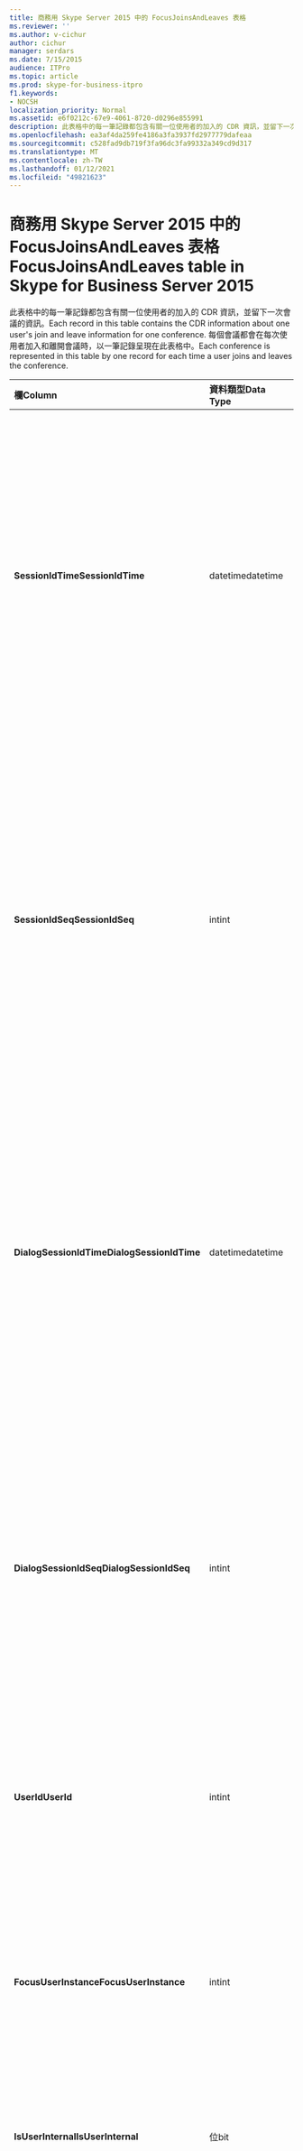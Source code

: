```yaml
---
title: 商務用 Skype Server 2015 中的 FocusJoinsAndLeaves 表格
ms.reviewer: ''
ms.author: v-cichur
author: cichur
manager: serdars
ms.date: 7/15/2015
audience: ITPro
ms.topic: article
ms.prod: skype-for-business-itpro
f1.keywords:
- NOCSH
localization_priority: Normal
ms.assetid: e6f0212c-67e9-4061-8720-d0296e855991
description: 此表格中的每一筆記錄都包含有關一位使用者的加入的 CDR 資訊，並留下一次會議的資訊。 每個會議都會在每次使用者加入和離開會議時，以一筆記錄呈現在此表格中。
ms.openlocfilehash: ea3af4da259fe4186a3fa3937fd2977779dafeaa
ms.sourcegitcommit: c528fad9db719f3fa96dc3fa99332a349cd9d317
ms.translationtype: MT
ms.contentlocale: zh-TW
ms.lasthandoff: 01/12/2021
ms.locfileid: "49821623"
---
```

# <a name="focusjoinsandleaves-table-in-skype-for-business-server-2015"></a><span data-ttu-id="b360b-104">商務用 Skype Server 2015 中的 FocusJoinsAndLeaves 表格</span><span class="sxs-lookup"><span data-stu-id="b360b-104">FocusJoinsAndLeaves table in Skype for Business Server 2015</span></span>
 
<span data-ttu-id="b360b-105">此表格中的每一筆記錄都包含有關一位使用者的加入的 CDR 資訊，並留下一次會議的資訊。</span><span class="sxs-lookup"><span data-stu-id="b360b-105">Each record in this table contains the CDR information about one user's join and leave information for one conference.</span></span> <span data-ttu-id="b360b-106">每個會議都會在每次使用者加入和離開會議時，以一筆記錄呈現在此表格中。</span><span class="sxs-lookup"><span data-stu-id="b360b-106">Each conference is represented in this table by one record for each time a user joins and leaves the conference.</span></span>
  
|<span data-ttu-id="b360b-107">**欄**</span><span class="sxs-lookup"><span data-stu-id="b360b-107">**Column**</span></span>|<span data-ttu-id="b360b-108">**資料類型**</span><span class="sxs-lookup"><span data-stu-id="b360b-108">**Data Type**</span></span>|<span data-ttu-id="b360b-109">**索引鍵/索引**</span><span class="sxs-lookup"><span data-stu-id="b360b-109">**Key/Index**</span></span>|<span data-ttu-id="b360b-110">**詳細資料**</span><span class="sxs-lookup"><span data-stu-id="b360b-110">**Details**</span></span>|
|:-----|:-----|:-----|:-----|
|<span data-ttu-id="b360b-111">**SessionIdTime**</span><span class="sxs-lookup"><span data-stu-id="b360b-111">**SessionIdTime**</span></span> <br/> |<span data-ttu-id="b360b-112">datetime</span><span class="sxs-lookup"><span data-stu-id="b360b-112">datetime</span></span>  <br/> |<span data-ttu-id="b360b-113">主要，外部</span><span class="sxs-lookup"><span data-stu-id="b360b-113">Primary, Foreign</span></span>  <br/> |<span data-ttu-id="b360b-114">會議執行個體的時間。</span><span class="sxs-lookup"><span data-stu-id="b360b-114">Time of conference instance.</span></span> <span data-ttu-id="b360b-115">與 **SessionIdSeq** 搭配使用，以唯一識別會議實例。</span><span class="sxs-lookup"><span data-stu-id="b360b-115">Used in conjunction with **SessionIdSeq** to uniquely identify a conference instance.</span></span> <span data-ttu-id="b360b-116">如需詳細資訊，請參閱 [商務用 Skype Server 2015 中](conferences.md) 的 [會議] 表格。</span><span class="sxs-lookup"><span data-stu-id="b360b-116">See the [Conferences table in Skype for Business Server 2015](conferences.md) for more information.</span></span> <br/> |
|<span data-ttu-id="b360b-117">**SessionIdSeq**</span><span class="sxs-lookup"><span data-stu-id="b360b-117">**SessionIdSeq**</span></span> <br/> |<span data-ttu-id="b360b-118">int</span><span class="sxs-lookup"><span data-stu-id="b360b-118">int</span></span>  <br/> |<span data-ttu-id="b360b-119">主要、外部</span><span class="sxs-lookup"><span data-stu-id="b360b-119">Primary, Foreign</span></span>  <br/> |<span data-ttu-id="b360b-120">用於辨識執行個體的 ID 號碼。</span><span class="sxs-lookup"><span data-stu-id="b360b-120">ID number to identify the conference instance.</span></span> <span data-ttu-id="b360b-121">與 **SessionIdTime** 搭配使用，以唯一識別會議實例。</span><span class="sxs-lookup"><span data-stu-id="b360b-121">Used in conjunction with **SessionIdTime** to uniquely identify a conference instance.</span></span> <span data-ttu-id="b360b-122">如需詳細資訊，請參閱 [商務用 Skype Server 2015 中](conferences.md) 的 [會議] 表格。</span><span class="sxs-lookup"><span data-stu-id="b360b-122">See the [Conferences table in Skype for Business Server 2015](conferences.md) for more information.</span></span> <br/> |
|<span data-ttu-id="b360b-123">**DialogSessionIdTime**</span><span class="sxs-lookup"><span data-stu-id="b360b-123">**DialogSessionIdTime**</span></span> <br/> |<span data-ttu-id="b360b-124">datetime</span><span class="sxs-lookup"><span data-stu-id="b360b-124">datetime</span></span>  <br/> |<span data-ttu-id="b360b-125">主要，外部</span><span class="sxs-lookup"><span data-stu-id="b360b-125">Primary, Foreign</span></span>  <br/> |<span data-ttu-id="b360b-126">工作階段要求的時間。</span><span class="sxs-lookup"><span data-stu-id="b360b-126">Time of session request.</span></span> <span data-ttu-id="b360b-127">其會與 **SessionIdSeq** 搭配使用，專門用於識別工作階段。</span><span class="sxs-lookup"><span data-stu-id="b360b-127">Used in conjunction with **SessionIdSeq** to uniquely identify a session.</span></span> <span data-ttu-id="b360b-128">如需詳細資訊，請參閱 [商務用 Skype Server 2015 中的對話方塊表格](dialogs.md) 。</span><span class="sxs-lookup"><span data-stu-id="b360b-128">See the [Dialogs table in Skype for Business Server 2015](dialogs.md) for more information.</span></span> <br/> |
|<span data-ttu-id="b360b-129">**DialogSessionIdSeq**</span><span class="sxs-lookup"><span data-stu-id="b360b-129">**DialogSessionIdSeq**</span></span> <br/> |<span data-ttu-id="b360b-130">int</span><span class="sxs-lookup"><span data-stu-id="b360b-130">int</span></span>  <br/> |<span data-ttu-id="b360b-131">主要，外部</span><span class="sxs-lookup"><span data-stu-id="b360b-131">Primary, Foreign</span></span>  <br/> |<span data-ttu-id="b360b-132">用來識別工作階段的識別碼。</span><span class="sxs-lookup"><span data-stu-id="b360b-132">ID number to identify the session.</span></span> <span data-ttu-id="b360b-133">會與 **SessionIdTime** 搭配使用，專門用於識別工作階段。</span><span class="sxs-lookup"><span data-stu-id="b360b-133">Used in conjunction with **SessionIdTime** to uniquely identify a session.</span></span> <span data-ttu-id="b360b-134">如需詳細資訊，請參閱 [商務用 Skype Server 2015 中的對話方塊表格](dialogs.md) 。</span><span class="sxs-lookup"><span data-stu-id="b360b-134">see the [Dialogs table in Skype for Business Server 2015](dialogs.md) for more information.</span></span> <br/> |
|<span data-ttu-id="b360b-135">**UserId**</span><span class="sxs-lookup"><span data-stu-id="b360b-135">**UserId**</span></span> <br/> |<span data-ttu-id="b360b-136">int</span><span class="sxs-lookup"><span data-stu-id="b360b-136">int</span></span>  <br/> |<span data-ttu-id="b360b-137">Foreign</span><span class="sxs-lookup"><span data-stu-id="b360b-137">Foreign</span></span>  <br/> |<span data-ttu-id="b360b-138">用於識別此使用者的唯一號碼，參考來源為 [ [使用者] 表格](users.md)。</span><span class="sxs-lookup"><span data-stu-id="b360b-138">Unique number identifying this user, referenced from the [Users table](users.md).</span></span>  <br/> |
|<span data-ttu-id="b360b-139">**FocusUserInstance**</span><span class="sxs-lookup"><span data-stu-id="b360b-139">**FocusUserInstance**</span></span> <br/> |<span data-ttu-id="b360b-140">int</span><span class="sxs-lookup"><span data-stu-id="b360b-140">int</span></span>  <br/> ||<span data-ttu-id="b360b-141">如果使用者同時在多部電腦或裝置上登入，則會使用 **UserInstance** 來唯一地識別使用者/裝置組合。</span><span class="sxs-lookup"><span data-stu-id="b360b-141">If a user is logged on at multiple computers or devices at the same time, **UserInstance** is used to uniquely identify the user/device combination.</span></span> <br/> |
|<span data-ttu-id="b360b-142">**IsUserInternal**</span><span class="sxs-lookup"><span data-stu-id="b360b-142">**IsUserInternal**</span></span> <br/> |<span data-ttu-id="b360b-143">位</span><span class="sxs-lookup"><span data-stu-id="b360b-143">bit</span></span>  <br/> | <br/> |<span data-ttu-id="b360b-144">使用者是否從內部登入。</span><span class="sxs-lookup"><span data-stu-id="b360b-144">Whether the user logged on from internal or not.</span></span>  <br/> |
|<span data-ttu-id="b360b-145">**UserRole**</span><span class="sxs-lookup"><span data-stu-id="b360b-145">**UserRole**</span></span> <br/> |<span data-ttu-id="b360b-146">int</span><span class="sxs-lookup"><span data-stu-id="b360b-146">int</span></span>  <br/> | <br/> |<span data-ttu-id="b360b-147">此使用者在會議中的角色，例如簡報者或出席者。</span><span class="sxs-lookup"><span data-stu-id="b360b-147">This user's role in the conference, such as Presenter or Attendee.</span></span>  <br/> |
|<span data-ttu-id="b360b-148">**UserJoinTime**</span><span class="sxs-lookup"><span data-stu-id="b360b-148">**UserJoinTime**</span></span> <br/> |<span data-ttu-id="b360b-149">datetime</span><span class="sxs-lookup"><span data-stu-id="b360b-149">datetime</span></span>  <br/> | <br/> |<span data-ttu-id="b360b-150">此使用者加入會議的時間。</span><span class="sxs-lookup"><span data-stu-id="b360b-150">The time this user joins the conference.</span></span>  <br/> |
|<span data-ttu-id="b360b-151">**UserLeaveTime**</span><span class="sxs-lookup"><span data-stu-id="b360b-151">**UserLeaveTime**</span></span> <br/> |<span data-ttu-id="b360b-152">datetime</span><span class="sxs-lookup"><span data-stu-id="b360b-152">datetime</span></span>  <br/> | <br/> |<span data-ttu-id="b360b-153">此使用者離開會議的時間。</span><span class="sxs-lookup"><span data-stu-id="b360b-153">The time this user leaves the conference.</span></span>  <br/> |
|<span data-ttu-id="b360b-154">**ClientVerId**</span><span class="sxs-lookup"><span data-stu-id="b360b-154">**ClientVerId**</span></span> <br/> |<span data-ttu-id="b360b-155">int</span><span class="sxs-lookup"><span data-stu-id="b360b-155">int</span></span>  <br/> |<span data-ttu-id="b360b-156">Foreign</span><span class="sxs-lookup"><span data-stu-id="b360b-156">Foreign</span></span>  <br/> |<span data-ttu-id="b360b-157">使用者的用戶端軟體版本，參考 [商務用 Skype Server 2015 中的 ClientVersions 表格](clientversions.md)。</span><span class="sxs-lookup"><span data-stu-id="b360b-157">Version of the user's client software, referenced to the [ClientVersions table in Skype for Business Server 2015](clientversions.md).</span></span>  <br/> |
|<span data-ttu-id="b360b-158">**UserEndpointId**</span><span class="sxs-lookup"><span data-stu-id="b360b-158">**UserEndpointId**</span></span> <br/> |<span data-ttu-id="b360b-159">唯一</span><span class="sxs-lookup"><span data-stu-id="b360b-159">uniqueIdentifier</span></span>  <br/> ||<span data-ttu-id="b360b-160">會議中所使用之端點的全域唯一識別碼 (GUID) 。</span><span class="sxs-lookup"><span data-stu-id="b360b-160">Globally unique identifier (GUID) of the endpoint used in the conference.</span></span>  <br/> <span data-ttu-id="b360b-161">此欄位是在 Microsoft Lync Server 2013 中引入的。</span><span class="sxs-lookup"><span data-stu-id="b360b-161">This field was introduced in Microsoft Lync Server 2013.</span></span>  <br/> |
|<span data-ttu-id="b360b-162">**LastModifiedTime**</span><span class="sxs-lookup"><span data-stu-id="b360b-162">**LastModifiedTime**</span></span> <br/> |<span data-ttu-id="b360b-163">Datetime</span><span class="sxs-lookup"><span data-stu-id="b360b-163">Datetime</span></span>  <br/> ||<span data-ttu-id="b360b-164">供監控服務內部使用。</span><span class="sxs-lookup"><span data-stu-id="b360b-164">For internal use by the Monitoring service.</span></span>  <br/> <span data-ttu-id="b360b-165">此欄位已引進商務用 Skype Server 2015。</span><span class="sxs-lookup"><span data-stu-id="b360b-165">This field was introduced in Skype for Business Server 2015.</span></span>  <br/> |
   

